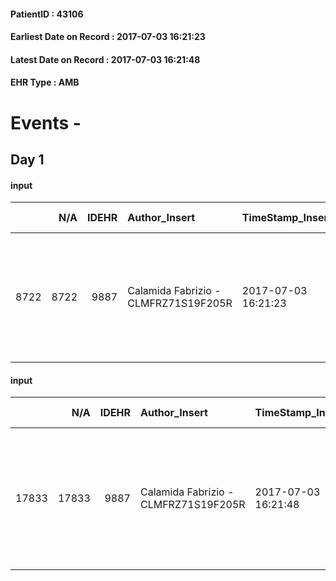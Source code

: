 
#### PatientID : 43106
#### Earliest Date on Record : 2017-07-03 16:21:23
#### Latest Date on Record : 2017-07-03 16:21:48
#### EHR Type : AMB

# Events - 

## Day 1

#### input
|      |    N/A |   IDEHR | Author_Insert                        | TimeStamp_Insert    |   IDAccess | EHRType   |   PatientID |   IDDigitalSignDocument | persone_vicine   |   Unnamed: 0_y |   IDANAMNESI_MED |   Non_Rilevabile_y | Note_Non_Rilevabile_y   | diagnosis                                                                                                 |
|-----:|-------:|--------:|:-------------------------------------|:--------------------|-----------:|:----------|------------:|------------------------:|:-----------------|---------------:|-----------------:|-------------------:|:------------------------|:----------------------------------------------------------------------------------------------------------|
| 8722 |   8722 |    9887 | Calamida Fabrizio - CLMFRZ71S19F205R | 2017-07-03 16:21:23 |      64236 | AMB       |       43106 |                  802894 | N/A              |          13152 |             6845 |                  0 | NR                      | Paziente di 71 aa con diagnosi di ADK del colon operato con secondarismi epatici e carcinosi peritoneale. |

#### input
|       |    N/A |   IDEHR | Author_Insert                        | TimeStamp_Insert    |   IDAccess | EHRType   |   PatientID |   IDDigitalSignDocument | persone_vicine   |   Unnamed: 0_y.1 |   IDDIAGNOSI_ICD |   Non_Rilevabile_y.1 | Note_Non_Rilevabile_y.1   | I_ICD                                                 | II_ICD                                                             | III_ICD                                                                       | IV_ICD                                              | V_ICD                                                                                                                                                               | VI_ICD                                                                                                                | I_Anno   | II_Anno   | III_Anno   |
|------:|-------:|--------:|:-------------------------------------|:--------------------|-----------:|:----------|------------:|------------------------:|:-----------------|-----------------:|-----------------:|---------------------:|:--------------------------|:------------------------------------------------------|:-------------------------------------------------------------------|:------------------------------------------------------------------------------|:----------------------------------------------------|:--------------------------------------------------------------------------------------------------------------------------------------------------------------------|:----------------------------------------------------------------------------------------------------------------------|:---------|:----------|:-----------|
| 17833 |  17833 |    9887 | Calamida Fabrizio - CLMFRZ71S19F205R | 2017-07-03 16:21:48 |      64236 | AMB       |       43106 |                  802895 | N/A              |             3394 |             3394 |                    0 | NR                        | 1539 - Tumori maligni del colon, non specificato#2042 | 1976 - Tumori maligni secondari di retroperitoneo e peritoneo#2154 | 1977 - Tumori maligni secondari del fegato, specificati come metastatici#2155 | 4019 - Ipertensione essenziale non specificata#2334 | 25000 - Diabete mellito, tipo II o non specificato, non definito se scompensato, senza specificato, non definito se controllato, senza menzione di complicanze#2314 | 60000 - Ipertrofia prostatica benigna senza ostruzione urinaria ed altri sintomi delle basse vie urinarie (luts)#2364 | 2014#54  | 2016#56   | 2014#54    |


